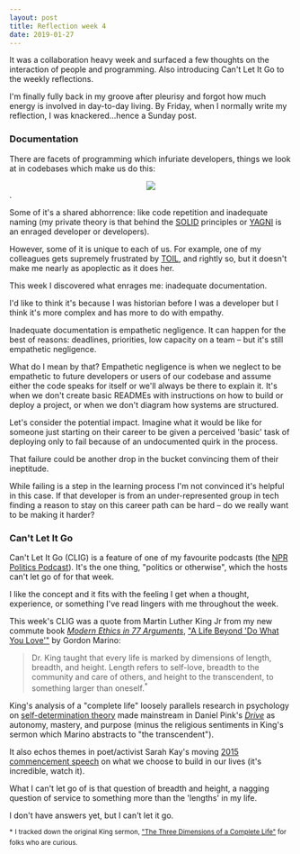 ```yaml
---
layout: post
title: Reflection week 4
date: 2019-01-27
---
```


It was a collaboration heavy week and surfaced a few thoughts on the interaction of people and programming. Also introducing Can't Let It Go to the weekly reflections. 

I'm finally fully back in my groove after pleurisy and forgot how much energy is involved in day-to-day living. By Friday, when I normally write my reflection, I was knackered...hence a Sunday post.

### Documentation

There are facets of programming which infuriate developers, things we look at in codebases which make us do this:

<div style="text-align:center"><img src ="https://media.giphy.com/media/okrv1eWeKVM9W/giphy.gif"/></div>.
 
 Some of it's a shared abhorrence: like code repetition and inadequate naming (my private theory is that behind the [SOLID](https://en.wikipedia.org/wiki/SOLID) principles or [YAGNI](https://en.wikipedia.org/wiki/You_aren%27t_gonna_need_it) is an enraged developer or developers). 

However, some of it is unique to each of us. For example, one of my colleagues gets supremely frustrated by [TOIL](https://landing.google.com/sre/sre-book/chapters/eliminating-toil/), and rightly so, but it doesn't make me nearly as apoplectic as it does her. 

This week I discovered what enrages me: inadequate documentation. 

I'd like to think it's because I was historian before I was a developer but I think it's more complex and has more to do with empathy. 

Inadequate documentation is empathetic negligence. It can happen for the best of reasons: deadlines, priorities, low capacity on a team – but it's still empathetic negligence. 

What do I mean by that? Empathetic negligence is when we neglect to be empathetic to future developers or users of our codebase and assume either the code speaks for itself or we'll always be there to explain it. It's when we don't create basic READMEs with instructions on how to build or deploy a project, or when we don't diagram how systems are structured.

Let's consider the potential impact. Imagine what it would be like for someone just starting on their career to be given a perceived 'basic' task of deploying only to fail because of an undocumented quirk in the process. 

That failure could be another drop in the bucket convincing them of their ineptitude.

While failing is a step in the learning process I'm not convinced it's helpful in this case. If that developer is from an under-represented group in tech finding a reason to stay on this career path can be hard – do we really want to be making it harder?

### Can't Let It Go

Can't Let It Go (CLIG) is a feature of one of my favourite podcasts (the [NPR Politics Podcast](https://www.npr.org/podcasts/510310/npr-politics-podcast?t=1548590089846)). It's the one thing, "politics or otherwise", which the hosts can't let go of for that week. 

I like the concept and it fits with the feeling I get when a thought, experience, or something I've read lingers with me throughout the week.

This week's CLIG was a quote from Martin Luther King Jr from my new commute book [_Modern Ethics in 77 Arguments_](https://www.thestonereader.com/), ["A Life Beyond 'Do What You Love'"](https://opinionator.blogs.nytimes.com/2014/05/17/a-life-beyond-do-what-you-love/) by Gordon Marino: 

> Dr. King taught that every life is marked by dimensions of length, breadth, and height. Length refers to self-love, breadth to the community and care of others, and height to the transcendent, to something larger than oneself.<sup>*</sup>

King's analysis of a "complete life" loosely parallels research in psychology on [self-determination theory](https://en.wikipedia.org/wiki/Self-determination_theory) made mainstream in Daniel Pink's [_Drive_](https://www.youtube.com/watch?v=u6XAPnuFjJc) as autonomy, mastery, and purpose (minus the religious sentiments in King's sermon which Marino abstracts to "the transcendent"). 

It also echos themes in poet/activist Sarah Kay's moving [2015 commencement speech](https://youtu.be/StE7b5mRWHk) on what we choose to build in our lives (it's incredible, watch it).

What I can't let go of is that question of breadth and height, a nagging question of service to something more than the 'lengths' in my life. 

I don't have answers yet, but I can't let it go.

<sup>*</sup> <sup>I tracked down the original King sermon, ["The Three Dimensions of a Complete Life"](https://projects.seattletimes.com/mlk/words-life.html) for folks who are curious.</sup>

